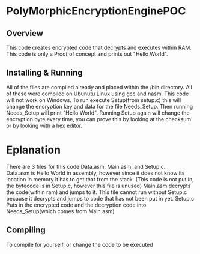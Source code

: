 # PolyMorphicEncryptionEnginePOC
## Overview
This code creates encrypted code that decrypts and executes within RAM. This code is only a Proof of concept and prints out "Hello World".

## Installing & Running
 All of the files are compiled already and placed within the /bin directory. All of these were compiled on Ubunutu Linux using gcc and nasm.
 This code will not work on Windows.
 To run execute Setup(from setup.c) this will change the encryption key and data for the file Needs_Setup. Then running Needs_Setup will print "Hello World".
 Running Setup again will change the encryption byte every time, you can prove this by looking at the checksum or by looking with a hex editor.  

 # Eplanation

  There are 3 files for this code Data.asm, Main.asm, and Setup.c.  
  Data.asm is Hello World in assembly, however since it does not know its location in memory it has to get that from the stack. (This code is not put in, the bytecode is in Setup.c, however this file is unused)
  Main.asm decrypts the code(within ram) and jumps to it.  This file cannot run without Setup.c because it decrypts and jumps to code that has not been put in yet.
  Setup.c Puts in the encrypted code and the decryption code into Needs_Setup(which comes from Main.asm)
  
 ## Compiling
  
  To compile for yourself, or change the code to be executed 
